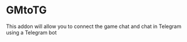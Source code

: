 # GMtoTG
This addon will allow you to connect the game chat and chat in Telegram using a Telegram bot